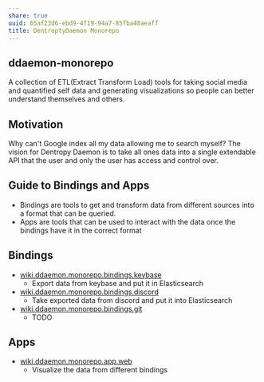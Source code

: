 ```yaml
---
share: true
uuid: 65af23d6-ebd9-4f19-94a7-85fba48aeaff
title: DentroptyDaemon Monorepo
---
```

## ddaemon-monorepo

A collection of ETL(Extract Transform Load) tools for taking social media and quantified self data and generating visualizations so people can better understand themselves and others.

## Motivation

Why can't Google index all my data allowing me to search myself? The vision for Dentropy Daemon is to take all ones data into a single extendable API that the user and only the user has access and control over.

## Guide to Bindings and Apps

* Bindings are tools to get and transform data from different sources into a format that can be queried.
* Apps are tools that can be used to interact with the data once the bindings have it in the correct format

## Bindings

* [wiki.ddaemon.monorepo.bindings.keybase](/65f9c304-affc-4dc5-bde9-43994e99b2b9)
  * Export data from keybase and put it in Elasticsearch
* [wiki.ddaemon.monorepo.bindings.discord](/16cc922f-56ea-422e-95be-72f5f55e4111)
  * Take exported data from discord and put it into Elasticsearch
* [wiki.ddaemon.monorepo.bindings.git](/04934aa0-9a0c-40d2-a207-4b8ddc6128c7)
  * TODO

## Apps

* [wiki.ddaemon.monorepo.app.web](/96e3ea02-9a99-4783-af83-bb7a0ca6e44d)
  * Visualize the data from different bindings